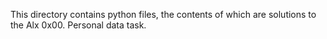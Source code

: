 This directory contains python files, the contents of which are solutions to the Alx 0x00. Personal data task.